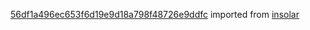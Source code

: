 [56df1a496ec653f6d19e9d18a798f48726e9ddfc](https://github.com/insolar/insolar/commit/56df1a496ec653f6d19e9d18a798f48726e9ddfc) imported from [insolar](https://github.com/insolar/insolar)
